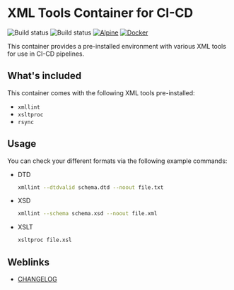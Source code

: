 # XML Tools Container for CI-CD

![Build status](https://github.com/deeagle/xmllint-container/workflows/CI/badge.svg)
![Build status](https://github.com/deeagle/xmllint-container/workflows/Release%20version/badge.svg)
[![Alpine](https://img.shields.io/badge/Alpine_Linux-0D597F?style=flat-square&logo=alpine-linux&logoColor=white)](https://img.shields.io/badge/Alpine_Linux-0D597F?style=flat-square&logo=alpine-linux&logoColor=white)
[![Docker](https://badgen.net/badge/icon/docker?icon=docker&label)](https://hub.docker.com/r/docdee/xmllint)

This container provides a pre-installed environment with various XML tools for use in CI-CD pipelines.

## What's included

This container comes with the following XML tools pre-installed:

- `xmllint`
- `xsltproc`
- `rsync`

## Usage

You can check your different formats via the following example commands:

- DTD

  ```bash
  xmllint --dtdvalid schema.dtd --noout file.txt
  ```

- XSD

  ```bash
  xmllint --schema schema.xsd --noout file.xml
  ```
  
- XSLT

  ```bash
  xsltproc file.xsl
  ```

## Weblinks

- [CHANGELOG](CHANGELOG.md)
